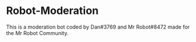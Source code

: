 # Robot-Moderation
This is a moderation bot coded by Dan#3769 and Mr Robot#8472 made for the Mr Robot Community.

